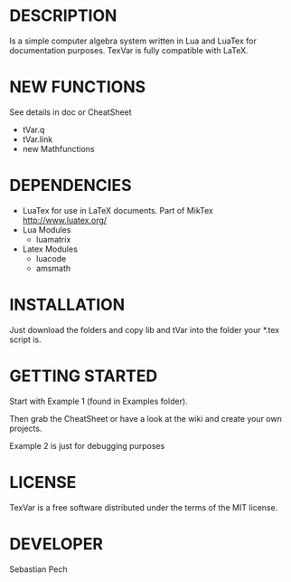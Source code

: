 # DESCRIPTION
Is a simple computer algebra system written in Lua and LuaTex for documentation purposes.
TexVar is fully compatible with LaTeX.

# NEW FUNCTIONS
See details in doc or CheatSheet
- tVar.q
- tVar.link
- new Mathfunctions

# DEPENDENCIES
- LuaTex for use in LaTeX documents. Part of MikTex http://www.luatex.org/
- Lua Modules
	- luamatrix
- Latex Modules
	- luacode
	- amsmath

# INSTALLATION
Just download the folders and copy lib and tVar into the folder your *.tex script is.

# GETTING STARTED
Start with Example 1 (found in Examples folder).

Then grab the CheatSheet or have a look at the wiki and create your own projects.

Example 2 is just for debugging purposes


# LICENSE
TexVar is a free software distributed under the terms of the MIT license.

# DEVELOPER
Sebastian Pech